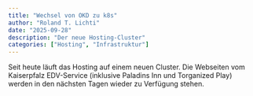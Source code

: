 ```yaml
---
title: "Wechsel von OKD zu k8s"
author: "Roland T. Lichti"
date: "2025-09-28"
description: "Der neue Hosting-Cluster"
categories: ["Hosting", "Infrastruktur"]    
---
```


Seit heute läuft das Hosting auf einem neuen Cluster.
Die Webseiten vom Kaiserpfalz EDV-Service (inklusive Paladins Inn und Torganized Play) werden in den nächsten Tagen wieder zu Verfügung stehen.